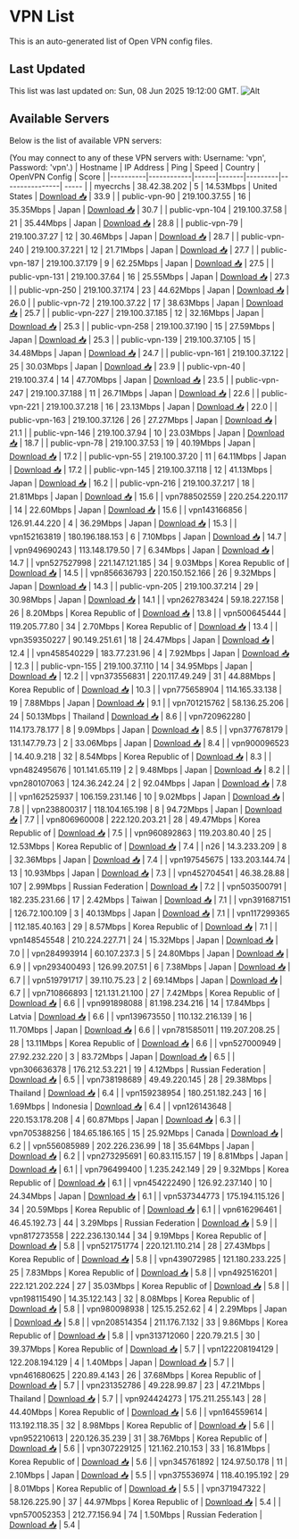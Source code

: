 # VPN List

This is an auto-generated list of Open VPN config files.

## Last Updated

This list was last updated on: Sun, 08 Jun 2025 19:12:00 GMT.
![Alt](https://repobeats.axiom.co/api/embed/186b98318ef1479477931607c1ad7d823f12451f.svg "Repobeats analytics image")

## Available Servers

Below is the list of available VPN servers:

(You may connect to any of these VPN servers with: Username: 'vpn', Password: 'vpn'.)
| Hostname | IP Address | Ping | Speed | Country | OpenVPN Config | Score |
|----------|------------|------|-------|---------|----------------| ----- |
| myecrchs | 38.42.38.202 | 5 | 14.53Mbps | United States | [Download 📥](./configs/server_0_US.ovpn) | 33.9 |
| public-vpn-90 | 219.100.37.55 | 16 | 35.35Mbps | Japan | [Download 📥](./configs/server_1_JP.ovpn) | 30.7 |
| public-vpn-104 | 219.100.37.58 | 21 | 35.44Mbps | Japan | [Download 📥](./configs/server_2_JP.ovpn) | 28.8 |
| public-vpn-79 | 219.100.37.27 | 12 | 30.46Mbps | Japan | [Download 📥](./configs/server_3_JP.ovpn) | 28.7 |
| public-vpn-240 | 219.100.37.221 | 12 | 21.71Mbps | Japan | [Download 📥](./configs/server_4_JP.ovpn) | 27.7 |
| public-vpn-187 | 219.100.37.179 | 9 | 62.25Mbps | Japan | [Download 📥](./configs/server_5_JP.ovpn) | 27.5 |
| public-vpn-131 | 219.100.37.64 | 16 | 25.55Mbps | Japan | [Download 📥](./configs/server_6_JP.ovpn) | 27.3 |
| public-vpn-250 | 219.100.37.174 | 23 | 44.62Mbps | Japan | [Download 📥](./configs/server_7_JP.ovpn) | 26.0 |
| public-vpn-72 | 219.100.37.22 | 17 | 38.63Mbps | Japan | [Download 📥](./configs/server_8_JP.ovpn) | 25.7 |
| public-vpn-227 | 219.100.37.185 | 12 | 32.16Mbps | Japan | [Download 📥](./configs/server_9_JP.ovpn) | 25.3 |
| public-vpn-258 | 219.100.37.190 | 15 | 27.59Mbps | Japan | [Download 📥](./configs/server_10_JP.ovpn) | 25.3 |
| public-vpn-139 | 219.100.37.105 | 15 | 34.48Mbps | Japan | [Download 📥](./configs/server_11_JP.ovpn) | 24.7 |
| public-vpn-161 | 219.100.37.122 | 25 | 30.03Mbps | Japan | [Download 📥](./configs/server_12_JP.ovpn) | 23.9 |
| public-vpn-40 | 219.100.37.4 | 14 | 47.70Mbps | Japan | [Download 📥](./configs/server_13_JP.ovpn) | 23.5 |
| public-vpn-247 | 219.100.37.188 | 11 | 26.71Mbps | Japan | [Download 📥](./configs/server_14_JP.ovpn) | 22.6 |
| public-vpn-221 | 219.100.37.218 | 16 | 23.13Mbps | Japan | [Download 📥](./configs/server_15_JP.ovpn) | 22.0 |
| public-vpn-163 | 219.100.37.126 | 26 | 27.27Mbps | Japan | [Download 📥](./configs/server_16_JP.ovpn) | 21.1 |
| public-vpn-146 | 219.100.37.94 | 10 | 23.03Mbps | Japan | [Download 📥](./configs/server_17_JP.ovpn) | 18.7 |
| public-vpn-78 | 219.100.37.53 | 19 | 40.19Mbps | Japan | [Download 📥](./configs/server_18_JP.ovpn) | 17.2 |
| public-vpn-55 | 219.100.37.20 | 11 | 64.11Mbps | Japan | [Download 📥](./configs/server_19_JP.ovpn) | 17.2 |
| public-vpn-145 | 219.100.37.118 | 12 | 41.13Mbps | Japan | [Download 📥](./configs/server_20_JP.ovpn) | 16.2 |
| public-vpn-216 | 219.100.37.217 | 18 | 21.81Mbps | Japan | [Download 📥](./configs/server_21_JP.ovpn) | 15.6 |
| vpn788502559 | 220.254.220.117 | 14 | 22.60Mbps | Japan | [Download 📥](./configs/server_22_JP.ovpn) | 15.6 |
| vpn143166856 | 126.91.44.220 | 4 | 36.29Mbps | Japan | [Download 📥](./configs/server_23_JP.ovpn) | 15.3 |
| vpn152163819 | 180.196.188.153 | 6 | 7.10Mbps | Japan | [Download 📥](./configs/server_24_JP.ovpn) | 14.7 |
| vpn949690243 | 113.148.179.50 | 7 | 6.34Mbps | Japan | [Download 📥](./configs/server_25_JP.ovpn) | 14.7 |
| vpn527527998 | 221.147.121.185 | 34 | 9.03Mbps | Korea Republic of | [Download 📥](./configs/server_26_KR.ovpn) | 14.5 |
| vpn856636793 | 220.150.152.166 | 26 | 9.32Mbps | Japan | [Download 📥](./configs/server_27_JP.ovpn) | 14.3 |
| public-vpn-205 | 219.100.37.214 | 29 | 30.98Mbps | Japan | [Download 📥](./configs/server_28_JP.ovpn) | 14.1 |
| vpn262783424 | 59.18.227.158 | 26 | 8.20Mbps | Korea Republic of | [Download 📥](./configs/server_29_KR.ovpn) | 13.8 |
| vpn500645444 | 119.205.77.80 | 34 | 2.70Mbps | Korea Republic of | [Download 📥](./configs/server_30_KR.ovpn) | 13.4 |
| vpn359350227 | 90.149.251.61 | 18 | 24.47Mbps | Japan | [Download 📥](./configs/server_31_JP.ovpn) | 12.4 |
| vpn458540229 | 183.77.231.96 | 4 | 7.92Mbps | Japan | [Download 📥](./configs/server_32_JP.ovpn) | 12.3 |
| public-vpn-155 | 219.100.37.110 | 14 | 34.95Mbps | Japan | [Download 📥](./configs/server_33_JP.ovpn) | 12.2 |
| vpn373556831 | 220.117.49.249 | 31 | 44.88Mbps | Korea Republic of | [Download 📥](./configs/server_34_KR.ovpn) | 10.3 |
| vpn775658904 | 114.165.33.138 | 19 | 7.88Mbps | Japan | [Download 📥](./configs/server_35_JP.ovpn) | 9.1 |
| vpn701215762 | 58.136.25.206 | 24 | 50.13Mbps | Thailand | [Download 📥](./configs/server_36_TH.ovpn) | 8.6 |
| vpn720962280 | 114.173.78.177 | 8 | 9.09Mbps | Japan | [Download 📥](./configs/server_37_JP.ovpn) | 8.5 |
| vpn377678179 | 131.147.79.73 | 2 | 33.06Mbps | Japan | [Download 📥](./configs/server_38_JP.ovpn) | 8.4 |
| vpn900096523 | 14.40.9.218 | 32 | 8.54Mbps | Korea Republic of | [Download 📥](./configs/server_39_KR.ovpn) | 8.3 |
| vpn482495676 | 101.141.65.119 | 2 | 9.48Mbps | Japan | [Download 📥](./configs/server_40_JP.ovpn) | 8.2 |
| vpn280107063 | 124.36.242.24 | 2 | 92.04Mbps | Japan | [Download 📥](./configs/server_41_JP.ovpn) | 7.8 |
| vpn162525937 | 106.159.231.146 | 10 | 9.02Mbps | Japan | [Download 📥](./configs/server_42_JP.ovpn) | 7.8 |
| vpn238800317 | 118.104.165.198 | 8 | 94.72Mbps | Japan | [Download 📥](./configs/server_43_JP.ovpn) | 7.7 |
| vpn806960008 | 222.120.203.21 | 28 | 49.47Mbps | Korea Republic of | [Download 📥](./configs/server_44_KR.ovpn) | 7.5 |
| vpn960892863 | 119.203.80.40 | 25 | 12.53Mbps | Korea Republic of | [Download 📥](./configs/server_45_KR.ovpn) | 7.4 |
| n26 | 14.3.233.209 | 8 | 32.36Mbps | Japan | [Download 📥](./configs/server_46_JP.ovpn) | 7.4 |
| vpn197545675 | 133.203.144.74 | 13 | 10.93Mbps | Japan | [Download 📥](./configs/server_47_JP.ovpn) | 7.3 |
| vpn452704541 | 46.38.28.88 | 107 | 2.99Mbps | Russian Federation | [Download 📥](./configs/server_48_RU.ovpn) | 7.2 |
| vpn503500791 | 182.235.231.66 | 17 | 2.42Mbps | Taiwan | [Download 📥](./configs/server_49_TW.ovpn) | 7.1 |
| vpn391687151 | 126.72.100.109 | 3 | 40.13Mbps | Japan | [Download 📥](./configs/server_50_JP.ovpn) | 7.1 |
| vpn117299365 | 112.185.40.163 | 29 | 8.57Mbps | Korea Republic of | [Download 📥](./configs/server_51_KR.ovpn) | 7.1 |
| vpn148545548 | 210.224.227.71 | 24 | 15.32Mbps | Japan | [Download 📥](./configs/server_52_JP.ovpn) | 7.0 |
| vpn284993914 | 60.107.237.3 | 5 | 24.80Mbps | Japan | [Download 📥](./configs/server_53_JP.ovpn) | 6.9 |
| vpn293400493 | 126.99.207.51 | 6 | 7.38Mbps | Japan | [Download 📥](./configs/server_54_JP.ovpn) | 6.7 |
| vpn519791717 | 39.110.75.23 | 2 | 69.14Mbps | Japan | [Download 📥](./configs/server_55_JP.ovpn) | 6.7 |
| vpn710866893 | 121.131.21.100 | 27 | 7.42Mbps | Korea Republic of | [Download 📥](./configs/server_56_KR.ovpn) | 6.6 |
| vpn991898088 | 81.198.234.216 | 14 | 17.84Mbps | Latvia | [Download 📥](./configs/server_57_LV.ovpn) | 6.6 |
| vpn139673550 | 110.132.216.139 | 16 | 11.70Mbps | Japan | [Download 📥](./configs/server_58_JP.ovpn) | 6.6 |
| vpn781585011 | 119.207.208.25 | 28 | 13.11Mbps | Korea Republic of | [Download 📥](./configs/server_59_KR.ovpn) | 6.6 |
| vpn527000949 | 27.92.232.220 | 3 | 83.72Mbps | Japan | [Download 📥](./configs/server_60_JP.ovpn) | 6.5 |
| vpn306636378 | 176.212.53.221 | 19 | 4.12Mbps | Russian Federation | [Download 📥](./configs/server_61_RU.ovpn) | 6.5 |
| vpn738198689 | 49.49.220.145 | 28 | 29.38Mbps | Thailand | [Download 📥](./configs/server_62_TH.ovpn) | 6.4 |
| vpn159238954 | 180.251.182.243 | 16 | 1.69Mbps | Indonesia | [Download 📥](./configs/server_63_ID.ovpn) | 6.4 |
| vpn126143648 | 220.153.178.208 | 4 | 60.87Mbps | Japan | [Download 📥](./configs/server_64_JP.ovpn) | 6.3 |
| vpn705388256 | 184.65.186.165 | 15 | 25.92Mbps | Canada | [Download 📥](./configs/server_65_CA.ovpn) | 6.2 |
| vpn556085989 | 202.226.236.99 | 18 | 35.64Mbps | Japan | [Download 📥](./configs/server_66_JP.ovpn) | 6.2 |
| vpn273295691 | 60.83.115.157 | 19 | 8.81Mbps | Japan | [Download 📥](./configs/server_67_JP.ovpn) | 6.1 |
| vpn796499400 | 1.235.242.149 | 29 | 9.32Mbps | Korea Republic of | [Download 📥](./configs/server_68_KR.ovpn) | 6.1 |
| vpn454222490 | 126.92.237.140 | 10 | 24.34Mbps | Japan | [Download 📥](./configs/server_69_JP.ovpn) | 6.1 |
| vpn537344773 | 175.194.115.126 | 34 | 20.59Mbps | Korea Republic of | [Download 📥](./configs/server_70_KR.ovpn) | 6.1 |
| vpn616296461 | 46.45.192.73 | 44 | 3.29Mbps | Russian Federation | [Download 📥](./configs/server_71_RU.ovpn) | 5.9 |
| vpn817273558 | 222.236.130.144 | 34 | 9.19Mbps | Korea Republic of | [Download 📥](./configs/server_72_KR.ovpn) | 5.8 |
| vpn521751774 | 220.121.110.214 | 28 | 27.43Mbps | Korea Republic of | [Download 📥](./configs/server_73_KR.ovpn) | 5.8 |
| vpn439072985 | 121.180.233.225 | 25 | 7.83Mbps | Korea Republic of | [Download 📥](./configs/server_74_KR.ovpn) | 5.8 |
| vpn492516201 | 222.121.202.224 | 27 | 35.03Mbps | Korea Republic of | [Download 📥](./configs/server_75_KR.ovpn) | 5.8 |
| vpn198115490 | 14.35.122.143 | 32 | 8.08Mbps | Korea Republic of | [Download 📥](./configs/server_76_KR.ovpn) | 5.8 |
| vpn980098938 | 125.15.252.62 | 4 | 2.29Mbps | Japan | [Download 📥](./configs/server_77_JP.ovpn) | 5.8 |
| vpn208514354 | 211.176.7.132 | 33 | 9.86Mbps | Korea Republic of | [Download 📥](./configs/server_78_KR.ovpn) | 5.8 |
| vpn313712060 | 220.79.21.5 | 30 | 39.37Mbps | Korea Republic of | [Download 📥](./configs/server_79_KR.ovpn) | 5.7 |
| vpn122208194129 | 122.208.194.129 | 4 | 1.40Mbps | Japan | [Download 📥](./configs/server_80_JP.ovpn) | 5.7 |
| vpn461680625 | 220.89.4.143 | 26 | 37.68Mbps | Korea Republic of | [Download 📥](./configs/server_81_KR.ovpn) | 5.7 |
| vpn231352786 | 49.228.99.87 | 23 | 47.21Mbps | Thailand | [Download 📥](./configs/server_82_TH.ovpn) | 5.7 |
| vpn924424273 | 175.211.255.143 | 28 | 44.40Mbps | Korea Republic of | [Download 📥](./configs/server_83_KR.ovpn) | 5.6 |
| vpn164559614 | 113.192.118.35 | 32 | 8.98Mbps | Korea Republic of | [Download 📥](./configs/server_84_KR.ovpn) | 5.6 |
| vpn952210613 | 220.126.35.239 | 31 | 38.76Mbps | Korea Republic of | [Download 📥](./configs/server_85_KR.ovpn) | 5.6 |
| vpn307229125 | 121.162.210.153 | 33 | 16.81Mbps | Korea Republic of | [Download 📥](./configs/server_86_KR.ovpn) | 5.6 |
| vpn345761892 | 124.97.50.178 | 11 | 2.10Mbps | Japan | [Download 📥](./configs/server_87_JP.ovpn) | 5.5 |
| vpn375536974 | 118.40.195.192 | 29 | 8.01Mbps | Korea Republic of | [Download 📥](./configs/server_88_KR.ovpn) | 5.5 |
| vpn371947322 | 58.126.225.90 | 37 | 44.97Mbps | Korea Republic of | [Download 📥](./configs/server_89_KR.ovpn) | 5.4 |
| vpn570052353 | 212.77.156.94 | 74 | 1.50Mbps | Russian Federation | [Download 📥](./configs/server_90_RU.ovpn) | 5.4 |
